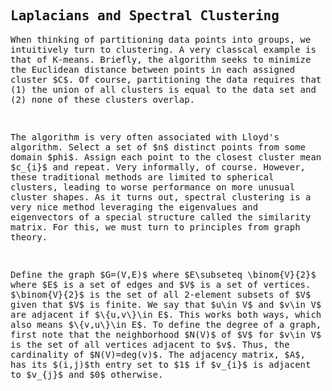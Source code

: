 ## Laplacians and Spectral Clustering

<script>
MathJax = {
  tex: {
    inlineMath: [['$', '$'], ['\\(', '\\)']]
  },
  svg: {
    fontCache: 'global'
  }
};
</script>
<script type="text/javascript" id="MathJax-script" async
  src="https://cdn.jsdelivr.net/npm/mathjax@3/es5/tex-svg.js">
</script>
<style> body { font-family: "Roboto Mono", monospace; } </style>

<p>When thinking of partitioning data points into groups, we intuitively turn to clustering. A very classcal example is that of K-means.
Briefly, the algorithm seeks to minimize the Euclidean distance between points in each assigned cluster $C$. Of course, partitioning the data requires
that (1) the union of all clusters is equal to the data set and (2) none of these clusters overlap. </p>
</br>
<p>The algorithm is very often associated with Lloyd's algorithm. Select a set of $n$ distinct points from some domain $phi$. Assign each point to the closest cluster mean $c_{i}$ and repeat. Very informally, of course. However, these traditional methods are limited to spherical clusters, leading to worse performance on more unusual cluster shapes. As it turns out, spectral clustering is a very nice method leveraging the eigenvalues and eigenvectors of a special structure called the similarity matrix. For this, we must turn to principles from graph theory. </p>
</br>
<p>Define the graph $G=(V,E)$ where $E\subseteq \binom{V}{2}$ where $E$ is a set of edges and $V$ is a set of vertices. $\binom{V}{2}$ is the set of all 2-element subsets of $V$ given that $V$ is finite. We say that $u\in V$ and $v\in V$ are adjacent if $\{u,v\}\in E$. This works both ways, which also means $\{v,u\}\in E$. To define the degree of a graph, first note that the neighborhood $N(V)$ of $V$ for $v\in V$ is the set of all vertices adjacent to $v$. Thus, the cardinality of $N(V)=deg(v)$. The adjacency matrix, $A$, has its $(i,j)$th entry set to $1$ if $v_{i}$ is adjacent to $v_{j}$ and $0$ otherwise. </p>
